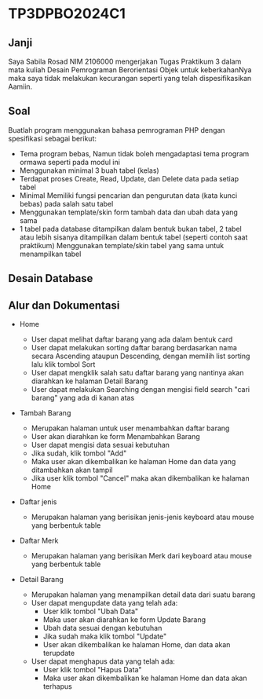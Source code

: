 # TP3DPBO2024C1

## Janji

Saya Sabila Rosad NIM 2106000 mengerjakan Tugas Praktikum 3 dalam mata kuliah Desain Pemrograman Berorientasi Objek untuk keberkahanNya maka saya tidak melakukan kecurangan seperti yang telah dispesifikasikan Aamiin.

## Soal

Buatlah program menggunakan bahasa pemrograman PHP dengan spesifikasi sebagai berikut:

- Tema program bebas, Namun tidak boleh mengadaptasi tema program ormawa seperti pada modul ini
- Menggunakan minimal 3 buah tabel (kelas)
- Terdapat proses Create, Read, Update, dan Delete data pada setiap tabel
- Minimal Memiliki fungsi pencarian dan pengurutan data (kata kunci bebas) pada salah satu tabel
- Menggunakan template/skin form tambah data dan ubah data yang sama
- 1 tabel pada database ditampilkan dalam bentuk bukan tabel, 2 tabel atau lebih sisanya ditampilkan dalam bentuk tabel (seperti contoh saat praktikum)
  Menggunakan template/skin tabel yang sama untuk menampilkan tabel

## Desain Database

## Alur dan Dokumentasi

- Home

  - User dapat melihat daftar barang yang ada dalam bentuk card
  - User dapat melakukan sorting daftar barang berdasarkan nama secara Ascending ataupun Descending, dengan memilih list sorting lalu klik tombol Sort
  - User dapat mengklik salah satu daftar barang yang nantinya akan diarahkan ke halaman Detail Barang
  - User dapat melakukan Searching dengan mengisi field search "cari barang" yang ada di kanan atas

- Tambah Barang

  - Merupakan halaman untuk user menambahkan daftar barang
  - User akan diarahkan ke form Menambahkan Barang
  - User dapat mengisi data sesuai kebutuhan
  - Jika sudah, klik tombol "Add"
  - Maka user akan dikembalikan ke halaman Home dan data yang ditambahkan akan tampil
  - Jika user klik tombol "Cancel" maka akan dikembalikan ke halaman Home

- Daftar jenis

  - Merupakan halaman yang berisikan jenis-jenis keyboard atau mouse yang berbentuk table

- Daftar Merk

  - Merupakan halaman yang berisikan Merk dari keyboard atau mouse yang berbentuk table

- Detail Barang
  - Merupakan halaman yang menampilkan detail data dari suatu barang
  - User dapat mengupdate data yang telah ada:
    - User klik tombol "Ubah Data"
    - Maka user akan diarahkan ke form Update Barang
    - Ubah data sesuai dengan kebutuhan
    - Jika sudah maka klik tombol "Update"
    - User akan dikembalikan ke halaman Home, dan data akan terupdate
  - User dapat menghapus data yang telah ada:
    - User klik tombol "Hapus Data"
    - Maka user akan dikembalikan ke halaman Home dan data akan terhapus
